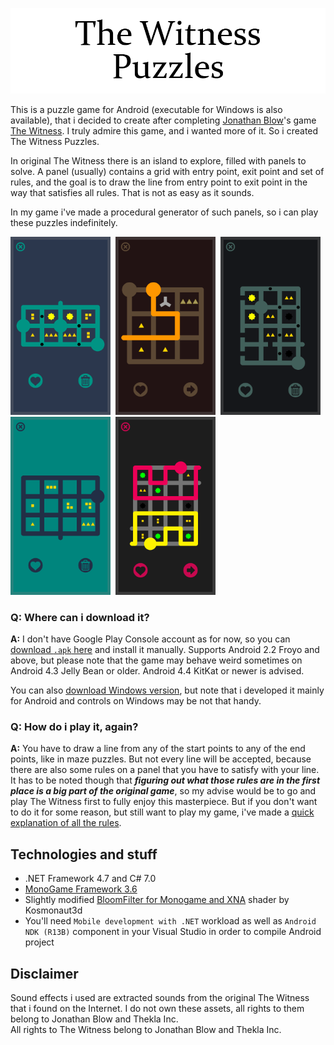 ![TWP_logo](./Screenshots/TWP_Logo.png)

This is a puzzle game for Android (executable for Windows is also available), that i decided to create after completing [Jonathan Blow](https://twitter.com/jonathan_blow)'s game [The Witness](http://store.steampowered.com/app/210970/The_Witness).
I truly admire this game, and i wanted more of it. So i created The Witness Puzzles.  

In original The Witness there is an island to explore, filled with panels to solve.
A panel (usually) contains a grid with entry point, exit point and set of rules, and the goal is to draw the line from entry point to exit point in the way that satisfies all rules. That is not as easy as it sounds.

In my game i've made a procedural generator of such panels, so i can play these puzzles indefinitely.

<img src="./Screenshots/android 1.png" width="160" />&nbsp;
<img src="./Screenshots/android 2.png" width="160" />&nbsp;
<img src="./Screenshots/android 3.png" width="160" />&nbsp;
<img src="./Screenshots/android 4.png" width="160" />&nbsp;
<img src="./Screenshots/android 5.png" width="160" />&nbsp;

  
### Q: Where can i download it?
**A:** I don't have Google Play Console account as for now, so you can [download `.apk` here](https://github.com/SerGreen/TheWitnessPuzzles/releases/latest) and install it manually.
Supports Android 2.2 Froyo and above, but please note that the game may behave weird sometimes on Android 4.3 Jelly Bean or older. Android 4.4 KitKat or newer is advised.

You can also [download Windows version](https://github.com/SerGreen/TheWitnessPuzzles/releases/latest), but note that i developed it mainly for Android and controls on Windows may be not that handy.

### Q: How do i play it, again?
**A:** You have to draw a line from any of the start points to any of the end points, like in maze puzzles. But not every line will be accepted, because there are also some rules on a panel that you have to satisfy with your line.  
It has to be noted though that _**figuring out what those rules are in the first place is a big part of the original game**_, so my advise would be to go and play The Witness first to fully enjoy this masterpiece. But if you don't want to do it for some reason, but still want to play my game, i've made a [quick explanation of all the rules](https://github.com/SerGreen/TheWitnessPuzzles/blob/master/Puzzle%20Rules%20Guide/RulesGuide.md).


## Technologies and stuff
- .NET Framework 4.7 and C# 7.0
- [MonoGame Framework 3.6](http://www.monogame.net)
- Slightly modified [BloomFilter for Monogame and XNA](https://github.com/Kosmonaut3d/BloomFilter-for-Monogame-and-XNA) shader by Kosmonaut3d
- You'll need `Mobile development with .NET` workload as well as `Android NDK (R13B)` component in your Visual Studio in order to compile Android project

## Disclaimer
Sound effects i used are extracted sounds from the original The Witness that i found on the Internet. I do not own these assets, all rights to them belong to Jonathan Blow and Thekla Inc.  
All rights to The Witness belong to Jonathan Blow and Thekla Inc.
